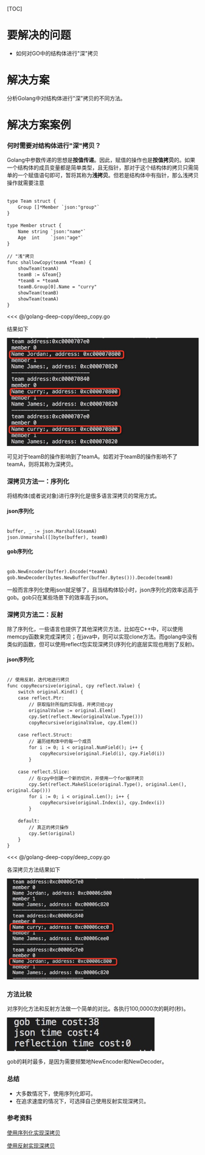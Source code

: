 [TOC]

# 要解决的问题

* 如何对GO中的结构体进行"深"拷贝

# 解决方案

分析Golang中对结构体进行"深"拷贝的不同方法。

# 解决方案案例

### 何时需要对结构体进行"深"拷贝？

Golang中参数传递的思想是**按值传递**。因此，赋值的操作也是**按值拷贝**的。如果一个结构体的成员变量都是简单类型，且无指针，那对于这个结构体的拷贝只需简单的一个赋值语句即可，暂将其称为**浅拷贝**。但若是结构体中有指针，那么浅拷贝操作就需要注意

```$xslt

type Team struct {
	Group []*Member `json:"group"`
}

type Member struct {
	Name string `json:"name"`
	Age  int    `json:"age"`
}

// "浅"拷贝
func shallowCopy(teamA *Team) {
	showTeam(teamA)
	teamB := &Team{}
	*teamB = *teamA
	teamB.Group[0].Name = "curry"
	showTeam(teamB)
	showTeam(teamA)
}
```

<<< @/golang-deep-copy/deep_copy.go

结果如下

![img](../golang-deep-copy/shallow_copy.jpg)

可见对于teamB的操作影响到了teamA。如若对于teamB的操作影响不了teamA，则将其称为深拷贝。

### 深拷贝方法一：序列化

将结构体(或者说对象)进行序列化是很多语言深拷贝的常用方式。

#### json序列化

```$xslt

buffer, _ := json.Marshal(&teamA)
json.Unmarshal([]byte(buffer), teamB)
```

#### gob序列化

```$xslt

gob.NewEncoder(buffer).Encode(*teamA)
gob.NewDecoder(bytes.NewBuffer(buffer.Bytes())).Decode(teamB)

```

一般而言序列化使用json就足够了，且当结构体较小时，json序列化的效率远高于gob。gob只在某些场景下的效率高于json。

### 深拷贝方法二：反射

除了序列化，一些语言也提供了其他深拷贝方法，比如在C++中，可以使用memcpy函数来完成深拷贝；在java中，则可以实现clone方法。而golang中没有类似的函数，但可以使用reflect包实现深拷贝(序列化的底层实现也用到了反射)。

#### json序列化

```$xslt

// 使用反射，迭代地进行拷贝
func copyRecursive(original, cpy reflect.Value) {
	switch original.Kind() {
	case reflect.Ptr:
		// 获取指针所指的实际值，并拷贝给cpy
		originalValue := original.Elem()
		cpy.Set(reflect.New(originalValue.Type()))
		copyRecursive(originalValue, cpy.Elem())

	case reflect.Struct:
		// 遍历结构体中的每一个成员
		for i := 0; i < original.NumField(); i++ {
			copyRecursive(original.Field(i), cpy.Field(i))
		}

	case reflect.Slice:
		// 在cpy中创建一个新的切片，并使用一个for循环拷贝
		cpy.Set(reflect.MakeSlice(original.Type(), original.Len(), original.Cap()))
		for i := 0; i < original.Len(); i++ {
			copyRecursive(original.Index(i), cpy.Index(i))
		}

	default:
		// 真正的拷贝操作
		cpy.Set(original)
	}
}
```

<<< @/golang-deep-copy/deep_copy.go

各深拷贝方法结果如下

![img](../golang-deep-copy/deep_copy.jpg)

### 方法比较

对序列化方法和反射方法做一个简单的对比。各执行100,0000次的耗时(秒)。

![img](../golang-deep-copy/time_cost.jpg)

gob的耗时最多，是因为需要频繁地NewEncoder和NewDecoder。

### 总结

- 大多数情况下，使用序列化即可。
- 在追求速度的情况下，可选择自己使用反射实现深拷贝。

### 参考资料

[使用序列化实现深拷贝](https://www.jianshu.com/p/f1cdb1bc1b74)

[使用反射实现深拷贝](https://github.com/mohae/deepcopy)